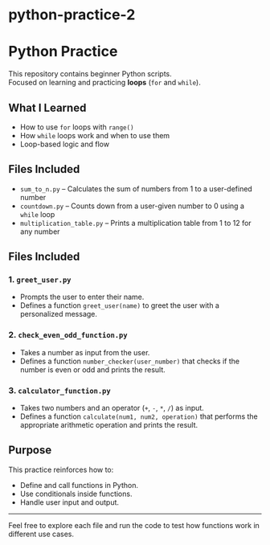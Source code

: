 # python-practice-2

# Python Practice

This repository contains beginner Python scripts.  
Focused on learning and practicing **loops** (`for` and `while`).

## What I Learned
- How to use `for` loops with `range()`
- How `while` loops work and when to use them
- Loop-based logic and flow

## Files Included

- `sum_to_n.py` – Calculates the sum of numbers from 1 to a user-defined number
- `countdown.py` – Counts down from a user-given number to 0 using a `while` loop
- `multiplication_table.py` – Prints a multiplication table from 1 to 12 for any number

## Files Included

### 1. `greet_user.py`
- Prompts the user to enter their name.
- Defines a function `greet_user(name)` to greet the user with a personalized message.

### 2. `check_even_odd_function.py`
- Takes a number as input from the user.
- Defines a function `number_checker(user_number)` that checks if the number is even or odd and prints the result.

### 3. `calculator_function.py`
- Takes two numbers and an operator (`+`, `-`, `*`, `/`) as input.
- Defines a function `calculate(num1, num2, operation)` that performs the appropriate arithmetic operation and prints the result.

## Purpose

This practice reinforces how to:
- Define and call functions in Python.
- Use conditionals inside functions.
- Handle user input and output.

---

Feel free to explore each file and run the code to test how functions work in different use cases.
